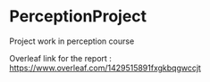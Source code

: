 # PerceptionProject
Project work in perception course

Overleaf link for the report :  https://www.overleaf.com/1429515891fxgkbqgwccjt